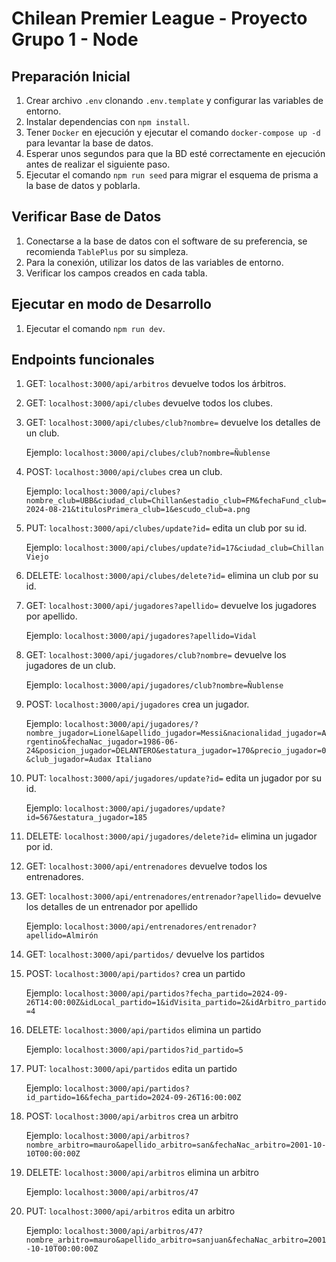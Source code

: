 # Chilean Premier League - Proyecto Grupo 1 - Node

## Preparación Inicial

1. Crear archivo `.env` clonando `.env.template` y configurar las variables de entorno.
2. Instalar dependencias con `npm install`.
3. Tener `Docker` en ejecución y ejecutar el comando `docker-compose up -d` para levantar la base de datos.
4. Esperar unos segundos para que la BD esté correctamente en ejecución antes de realizar el siguiente paso.
5. Ejecutar el comando `npm run seed` para migrar el esquema de prisma a la base de datos y poblarla.

## Verificar Base de Datos

1. Conectarse a la base de datos con el software de su preferencia, se recomienda `TablePlus` por su simpleza.
2. Para la conexión, utilizar los datos de las variables de entorno.
3. Verificar los campos creados en cada tabla.

## Ejecutar en modo de Desarrollo

1. Ejecutar el comando `npm run dev`.

## Endpoints funcionales

1. GET: `localhost:3000/api/arbitros` devuelve todos los árbitros.

2. GET: `localhost:3000/api/clubes` devuelve todos los clubes.

3. GET: `localhost:3000/api/clubes/club?nombre=` devuelve los detalles de un club.

   Ejemplo: `localhost:3000/api/clubes/club?nombre=Ñublense`

4. POST: `localhost:3000/api/clubes` crea un club.

   Ejemplo: `localhost:3000/api/clubes?nombre_club=UBB&ciudad_club=Chillan&estadio_club=FM&fechaFund_club=2024-08-21&titulosPrimera_club=1&escudo_club=a.png`

5. PUT: `localhost:3000/api/clubes/update?id=` edita un club por su id.

   Ejemplo: `localhost:3000/api/clubes/update?id=17&ciudad_club=Chillan Viejo`

6. DELETE: `localhost:3000/api/clubes/delete?id=` elimina un club por su id.

7. GET: `localhost:3000/api/jugadores?apellido=` devuelve los jugadores por apellido.

   Ejemplo: `localhost:3000/api/jugadores?apellido=Vidal`

8. GET: `localhost:3000/api/jugadores/club?nombre=` devuelve los jugadores de un club.

   Ejemplo: `localhost:3000/api/jugadores/club?nombre=Ñublense`

9. POST: `localhost:3000/api/jugadores` crea un jugador.

   Ejemplo: `localhost:3000/api/jugadores/?nombre_jugador=Lionel&apellido_jugador=Messi&nacionalidad_jugador=Argentino&fechaNac_jugador=1986-06-24&posicion_jugador=DELANTERO&estatura_jugador=170&precio_jugador=0&club_jugador=Audax Italiano`

10. PUT: `localhost:3000/api/jugadores/update?id=` edita un jugador por su id.

    Ejemplo: `localhost:3000/api/jugadores/update?id=567&estatura_jugador=185`

11. DELETE: `localhost:3000/api/jugadores/delete?id=` elimina un jugador por id.

12. GET: `localhost:3000/api/entrenadores` devuelve todos los entrenadores.

13. GET: `localhost:3000/api/entrenadores/entrenador?apellido=` devuelve los detalles de un entrenador por apellido

    Ejemplo: `localhost:3000/api/entrenadores/entrenador?apellido=Almirón`

14. GET: `localhost:3000/api/partidos/` devuelve los partidos

15. POST: `localhost:3000/api/partidos?` crea un partido

    Ejemplo: `localhost:3000/api/partidos?fecha_partido=2024-09-26T14:00:00Z&idLocal_partido=1&idVisita_partido=2&idArbitro_partido=4`

16. DELETE: `localhost:3000/api/partidos` elimina un partido

    Ejemplo: `localhost:3000/api/partidos?id_partido=5`

17. PUT: `localhost:3000/api/partidos` edita un partido

    Ejemplo: `localhost:3000/api/partidos?id_partido=16&fecha_partido=2024-09-26T16:00:00Z`

18. POST: `localhost:3000/api/arbitros` crea un arbitro

    Ejemplo: `localhost:3000/api/arbitros?nombre_arbitro=mauro&apellido_arbitro=san&fechaNac_arbitro=2001-10-10T00:00:00Z`

19. DELETE: `localhost:3000/api/arbitros` elimina un arbitro

    Ejemplo: `localhost:3000/api/arbitros/47`

20. PUT: `localhost:3000/api/arbitros` edita un arbitro

    Ejemplo: `localhost:3000/api/arbitros/47?nombre_arbitro=mauro&apellido_arbitro=sanjuan&fechaNac_arbitro=2001-10-10T00:00:00Z`
